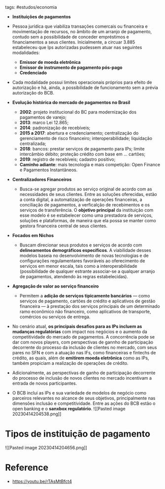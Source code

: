 tags: #estudos/economia 

- **Instituições de pagamentos**

- Pessoa jurídica que viabiliza transações comercais ou financeira e movimentação de recursos, no âmbito de um arranjo de pagamento, contudo sem a possibilidade de conceder empréstimos e financiamentos a seus clientes. Inicialmente, a circuar 3.885 estabeleceu que Ips autorizadas pudessem atuar nas seguintes modalidades:
	- **Emissor de moeda eletrônica**
	- **Emissor de instrumento de pagamento pós-pago**
	- **Credenciado**

- Cada modalidade possui limites operacionais próprios para efeito de autorização e há, ainda, a possibilidade de funcionamento sem a  prévia autorização do BCB.

- **Evolução histórica do mercado de pagamentos no Brasil**
	- **2002**: projeto institucional do BC para modernização dos pagamentos de varejo;
	- **2013**: marco Lei 12.865;
	- **2014**: padronização de recebíveis;
	- **2015 a 2017**: abertura e credenciamento; centralização do gerenciamento de risco financeiro; interoperabilidade; liquidação centralizada;
	- **2018**: bancos: prestar serviços de pagamento para IPs; limite intercâmbio débito; proteção crédito com base em ... cartões;
	- **2019**: registro de recebíveis; cadastro positivo;
	- **Caminho adiante**: mais tecnologia e mais competição: Open Finance e Pagamentos Instantâneos.

- **Centralizadores Financeiros**
	- Busca-se agregar produtos ao serviço original de acordo com as necessidades de seus clientes. Entre as soluções oferecidas, estão a conta digital, a automatização de operações financeiras, a conciliação de pagamentos, a verficalção de recebimentos e os serviços de transferência. O **objetivo principal** da instituição com esse modelo é se estabelecer como uma prestadora de serviços, soluções e plataformas, de maneira que ela possa se manter como gestora financeira central de seus clientes.

- **Focados em Nichos**
	- Buscam direcionar seus produtos e serviços de acordo com **delineamentos demográficos específicos**. A viabilidade desses modelos baseia no desenvolvimento de novas tecnologias e de configurações regulamentares favoráveis ao oferecimento de serviços em menor escala, tais como a interoperabilidade (possibilidade de qualquer estrante associar-se a qualquer arranjo de pagamentos, atendendo às regras estabelecidas).

- **Agregação de valor ao serviço financeiro**
	- Permitem a **adição de serviços tipicamente bancários** — como serviços de pagamento, cartões de crédito e aplicativos de gestão financeira — à prestação dos serviços principais de um determinado ramo econômico não financeiro, como aplicativos de transporte, comércios ou serviços de entrega.

- No cenário atual, **os principais desafios para as IPs incluem as mudanças regulatórias** com impact nos negócios e o aumento da competitividade do mercado de pagamentos. A concorrência pode se dar com novos players, com perspectivas de gannho de participação decorrente do processo da inclusão de clientes no mercado, com seus pares no SFN e com a atuação nas IFs, como financeiras e fintechs de crédito, as quais, além de **emitirem moeda eletrônica** como as IPs, também propiciam a realização de operações de crédito.
- Adicionalmente, as perspectivas de ganho de participação decorrente do processo de inclusão de novos clientes no mercado incentivam a entrada de novos participantes.
- O BCB inclui as IPs e sua variedade de modelos de negócio como parceiros relevantes no alcance de seus objetivos, principalmente nas dimensões inclusão e competitividade. Entre as ações do BCB estão o open banking e o **sanxbox regulatório**.
![[Pasted image 20230414204538.png]]

# Tipos de instituição de pagamento
![[Pasted image 20230414204656.png]]

# Reference
- https://youtu.be/rTAsMtBfct4